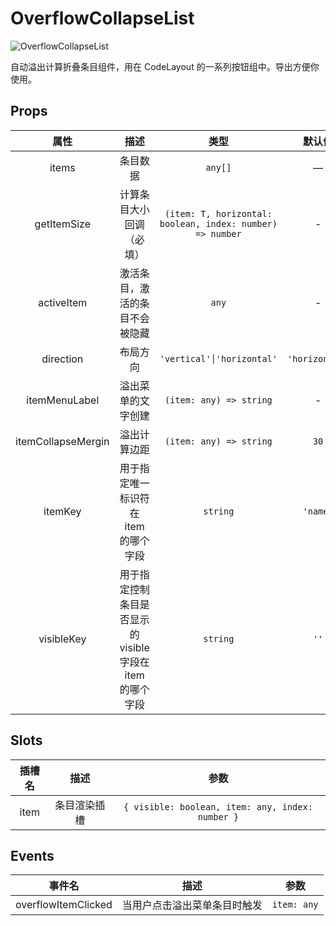 # OverflowCollapseList

![OverflowCollapseList](../images/OverflowCollapseList.gif)

自动溢出计算折叠条目组件，用在 CodeLayout 的一系列按钮组中。导出方便你使用。

## Props

| 属性 | 描述 | 类型 | 默认值 |
| :----: | :----: | :----: | :----: |
| items | 条目数据 | `any[]` | — |
| getItemSize | 计算条目大小回调（必填） | `(item: T, horizontal: boolean, index: number) => number` | - |
| activeItem | 激活条目，激活的条目不会被隐藏 | `any` | - |
| direction | 布局方向 | `'vertical'│'horizontal'` | `'horizontal'` |
| itemMenuLabel | 溢出菜单的文字创建 | `(item: any) => string` | - |
| itemCollapseMergin | 溢出计算边距 | `(item: any) => string` | `30` |
| itemKey | 用于指定唯一标识符在 item 的哪个字段 | `string` | `'name'` |
| visibleKey | 用于指定控制条目是否显示的 visible 字段在 item 的哪个字段 | `string` | `''` |

## Slots

| 插槽名 | 描述 | 参数 |
| :----: | :----: | :----: |
| item | 条目渲染插槽 | `{ visible: boolean, item: any, index: number }` |

## Events

| 事件名 | 描述 | 参数 |
| :----: | :----: | :----: |
| overflowItemClicked | 当用户点击溢出菜单条目时触发 | `item: any` |
